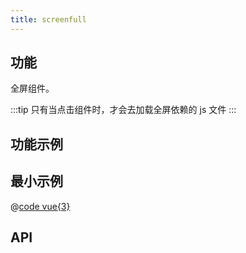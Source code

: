 ```yaml
---
title: screenfull
---
```


## 功能

全屏组件。

:::tip
只有当点击组件时，才会去加载全屏依赖的 js 文件
:::


## 功能示例

<Example />

## 最小示例

@[code vue{3}](@/components/screenfull/docs/simple.vue)

## API

<Usage />

<script setup>
import Example from "@/components/screenfull/docs/example.vue";
import Usage from "@/components/screenfull/docs/usage.vue";
</script>